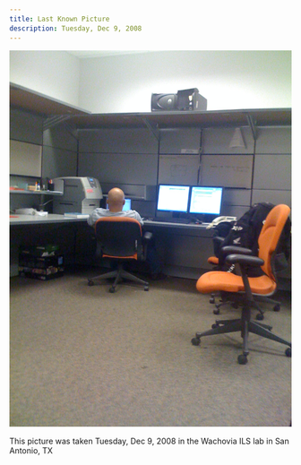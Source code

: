 ```yaml
---
title: Last Known Picture
description: Tuesday, Dec 9, 2008
---
```


![last known picture](/images/nelson_last_pic.jpg)

This picture was taken Tuesday, Dec 9, 2008 in the Wachovia ILS lab in San Antonio, TX
